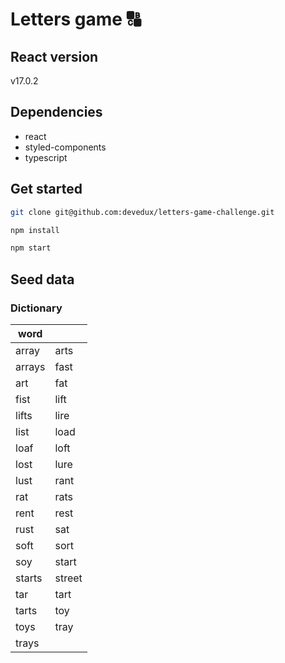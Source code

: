 # Letters game 🔠

## React version

v17.0.2

## Dependencies

- react
- styled-components
- typescript

## Get started

```bash
git clone git@github.com:devedux/letters-game-challenge.git
```

```bash
npm install
```

```bash
npm start
```

## Seed data

### Dictionary

| word   |        |
| ------ | ------ |
| array  | arts   |
| arrays | fast   |
| art    | fat    |
| fist   | lift   |
| lifts  | lire   |
| list   | load   |
| loaf   | loft   |
| lost   | lure   |
| lust   | rant   |
| rat    | rats   |
| rent   | rest   |
| rust   | sat    |
| soft   | sort   |
| soy    | start  |
| starts | street |
| tar    | tart   |
| tarts  | toy    |
| toys   | tray   |
| trays  |        |
